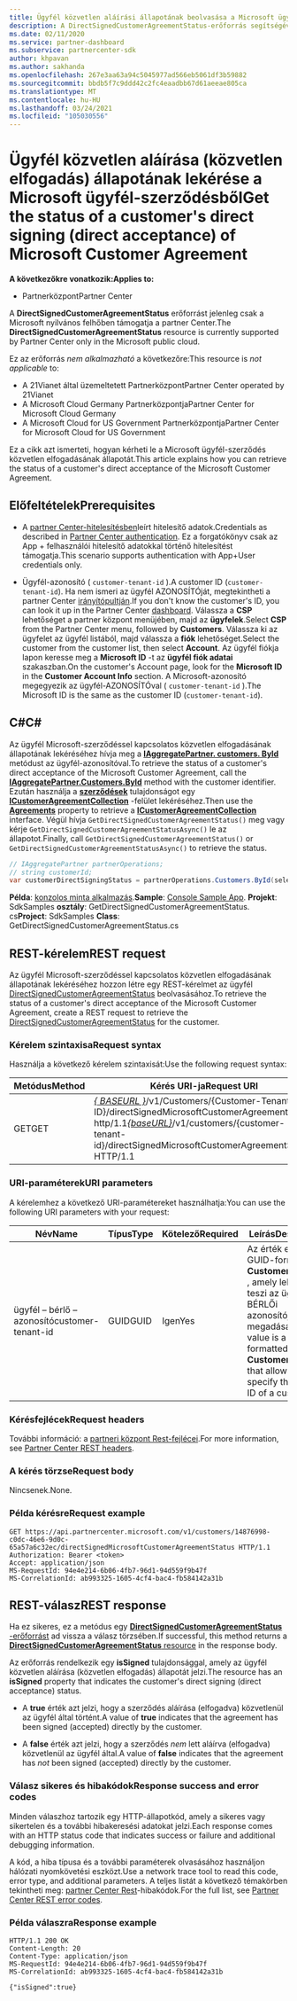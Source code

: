```yaml
---
title: Ügyfél közvetlen aláírási állapotának beolvasása a Microsoft ügyfél-szerződéshez.
description: A DirectSignedCustomerAgreementStatus-erőforrás segítségével lekérheti a Microsoft ügyfél-szerződés közvetlen aláírásának (közvetlen elfogadásának) állapotát.
ms.date: 02/11/2020
ms.service: partner-dashboard
ms.subservice: partnercenter-sdk
author: khpavan
ms.author: sakhanda
ms.openlocfilehash: 267e3aa63a94c5045977ad566eb5061df3b59882
ms.sourcegitcommit: bbdb5f7c9ddd42c2fc4eaadbb67d61aeeae805ca
ms.translationtype: MT
ms.contentlocale: hu-HU
ms.lasthandoff: 03/24/2021
ms.locfileid: "105030556"
---
```

# <a name="get-the-status-of-a-customers-direct-signing-direct-acceptance-of-microsoft-customer-agreement"></a><span data-ttu-id="b352c-103">Ügyfél közvetlen aláírása (közvetlen elfogadás) állapotának lekérése a Microsoft ügyfél-szerződésből</span><span class="sxs-lookup"><span data-stu-id="b352c-103">Get the status of a customer's direct signing (direct acceptance) of Microsoft Customer Agreement</span></span>

<span data-ttu-id="b352c-104">**A következőkre vonatkozik:**</span><span class="sxs-lookup"><span data-stu-id="b352c-104">**Applies to:**</span></span>

- <span data-ttu-id="b352c-105">Partnerközpont</span><span class="sxs-lookup"><span data-stu-id="b352c-105">Partner Center</span></span>

<span data-ttu-id="b352c-106">A **DirectSignedCustomerAgreementStatus** erőforrást jelenleg csak a Microsoft nyilvános felhőben támogatja a partner Center.</span><span class="sxs-lookup"><span data-stu-id="b352c-106">The **DirectSignedCustomerAgreementStatus** resource is currently supported by Partner Center only in the Microsoft public cloud.</span></span>

<span data-ttu-id="b352c-107">Ez az erőforrás *nem alkalmazható* a következőre:</span><span class="sxs-lookup"><span data-stu-id="b352c-107">This resource is *not applicable* to:</span></span>

- <span data-ttu-id="b352c-108">A 21Vianet által üzemeltetett Partnerközpont</span><span class="sxs-lookup"><span data-stu-id="b352c-108">Partner Center operated by 21Vianet</span></span>
- <span data-ttu-id="b352c-109">A Microsoft Cloud Germany Partnerközpontja</span><span class="sxs-lookup"><span data-stu-id="b352c-109">Partner Center for Microsoft Cloud Germany</span></span>
- <span data-ttu-id="b352c-110">A Microsoft Cloud for US Government Partnerközpontja</span><span class="sxs-lookup"><span data-stu-id="b352c-110">Partner Center for Microsoft Cloud for US Government</span></span>

<span data-ttu-id="b352c-111">Ez a cikk azt ismerteti, hogyan kérheti le a Microsoft ügyfél-szerződés közvetlen elfogadásának állapotát.</span><span class="sxs-lookup"><span data-stu-id="b352c-111">This article explains how you can retrieve the status of a customer's direct acceptance of the Microsoft Customer Agreement.</span></span>

## <a name="prerequisites"></a><span data-ttu-id="b352c-112">Előfeltételek</span><span class="sxs-lookup"><span data-stu-id="b352c-112">Prerequisites</span></span>

- <span data-ttu-id="b352c-113">A [partner Center-hitelesítésben](partner-center-authentication.md)leírt hitelesítő adatok.</span><span class="sxs-lookup"><span data-stu-id="b352c-113">Credentials as described in [Partner Center authentication](partner-center-authentication.md).</span></span> <span data-ttu-id="b352c-114">Ez a forgatókönyv csak az App + felhasználói hitelesítő adatokkal történő hitelesítést támogatja.</span><span class="sxs-lookup"><span data-stu-id="b352c-114">This scenario supports authentication with App+User credentials only.</span></span>

- <span data-ttu-id="b352c-115">Ügyfél-azonosító ( `customer-tenant-id` ).</span><span class="sxs-lookup"><span data-stu-id="b352c-115">A customer ID (`customer-tenant-id`).</span></span> <span data-ttu-id="b352c-116">Ha nem ismeri az ügyfél AZONOSÍTÓját, megtekintheti a partner Center [irányítópultján](https://partner.microsoft.com/dashboard).</span><span class="sxs-lookup"><span data-stu-id="b352c-116">If you don't know the customer's ID, you can look it up in the Partner Center [dashboard](https://partner.microsoft.com/dashboard).</span></span> <span data-ttu-id="b352c-117">Válassza a **CSP** lehetőséget a partner központ menüjében, majd az **ügyfelek**.</span><span class="sxs-lookup"><span data-stu-id="b352c-117">Select **CSP** from the Partner Center menu, followed by **Customers**.</span></span> <span data-ttu-id="b352c-118">Válassza ki az ügyfelet az ügyfél listából, majd válassza a **fiók** lehetőséget.</span><span class="sxs-lookup"><span data-stu-id="b352c-118">Select the customer from the customer list, then select **Account**.</span></span> <span data-ttu-id="b352c-119">Az ügyfél fiókja lapon keresse meg a **Microsoft ID** -t az **ügyfél fiók adatai** szakaszban.</span><span class="sxs-lookup"><span data-stu-id="b352c-119">On the customer's Account page, look for the **Microsoft ID** in the **Customer Account Info** section.</span></span> <span data-ttu-id="b352c-120">A Microsoft-azonosító megegyezik az ügyfél-AZONOSÍTÓval ( `customer-tenant-id` ).</span><span class="sxs-lookup"><span data-stu-id="b352c-120">The Microsoft ID is the same as the customer ID  (`customer-tenant-id`).</span></span>

## <a name="c"></a><span data-ttu-id="b352c-121">C\#</span><span class="sxs-lookup"><span data-stu-id="b352c-121">C\#</span></span>

<span data-ttu-id="b352c-122">Az ügyfél Microsoft-szerződéssel kapcsolatos közvetlen elfogadásának állapotának lekéréséhez hívja meg a [**IAggregatePartner. customers. ById**](/dotnet/api/microsoft.store.partnercenter.customers.icustomercollection.byid) metódust az ügyfél-azonosítóval.</span><span class="sxs-lookup"><span data-stu-id="b352c-122">To retrieve the status of a customer's direct acceptance of the Microsoft Customer Agreement, call the [**IAggregatePartner.Customers.ById**](/dotnet/api/microsoft.store.partnercenter.customers.icustomercollection.byid) method with the customer identifier.</span></span> <span data-ttu-id="b352c-123">Ezután használja a [**szerződések**](/dotnet/api/microsoft.store.partnercenter.customers.icustomer.agreements) tulajdonságot egy [**ICustomerAgreementCollection**](/dotnet/api/microsoft.store.partnercenter.agreements.icustomeragreementcollection) -felület lekéréséhez.</span><span class="sxs-lookup"><span data-stu-id="b352c-123">Then use the [**Agreements**](/dotnet/api/microsoft.store.partnercenter.customers.icustomer.agreements) property to retrieve a [**ICustomerAgreementCollection**](/dotnet/api/microsoft.store.partnercenter.agreements.icustomeragreementcollection) interface.</span></span> <span data-ttu-id="b352c-124">Végül hívja `GetDirectSignedCustomerAgreementStatus()` meg vagy kérje `GetDirectSignedCustomerAgreementStatusAsync()` le az állapotot.</span><span class="sxs-lookup"><span data-stu-id="b352c-124">Finally, call `GetDirectSignedCustomerAgreementStatus()` or `GetDirectSignedCustomerAgreementStatusAsync()` to retrieve the status.</span></span>

``` csharp
// IAggregatePartner partnerOperations;
// string customerId;
var customerDirectSigningStatus = partnerOperations.Customers.ById(selectedCustomerId).Agreements.GetDirectSignedCustomerAgreementStatus();
```

<span data-ttu-id="b352c-125">**Példa**: [konzolos minta alkalmazás](https://github.com/microsoft/Partner-Center-DotNet-Samples).</span><span class="sxs-lookup"><span data-stu-id="b352c-125">**Sample**: [Console Sample App](https://github.com/microsoft/Partner-Center-DotNet-Samples).</span></span> <span data-ttu-id="b352c-126">**Projekt**: SdkSamples **osztály**: GetDirectSignedCustomerAgreementStatus. cs</span><span class="sxs-lookup"><span data-stu-id="b352c-126">**Project**: SdkSamples **Class**: GetDirectSignedCustomerAgreementStatus.cs</span></span>

## <a name="rest-request"></a><span data-ttu-id="b352c-127">REST-kérelem</span><span class="sxs-lookup"><span data-stu-id="b352c-127">REST request</span></span>

<span data-ttu-id="b352c-128">Az ügyfél Microsoft-szerződéssel kapcsolatos közvetlen elfogadásának állapotának lekéréséhez hozzon létre egy REST-kérelmet az ügyfél [DirectSignedCustomerAgreementStatus](./customer-agreement-direct-sign-status-resource.md) beolvasásához.</span><span class="sxs-lookup"><span data-stu-id="b352c-128">To retrieve the status of a customer's direct acceptance of the Microsoft Customer Agreement, create a REST request to retrieve the [DirectSignedCustomerAgreementStatus](./customer-agreement-direct-sign-status-resource.md) for the customer.</span></span>

### <a name="request-syntax"></a><span data-ttu-id="b352c-129">Kérelem szintaxisa</span><span class="sxs-lookup"><span data-stu-id="b352c-129">Request syntax</span></span>

<span data-ttu-id="b352c-130">Használja a következő kérelem szintaxisát:</span><span class="sxs-lookup"><span data-stu-id="b352c-130">Use the following request syntax:</span></span>

| <span data-ttu-id="b352c-131">Metódus</span><span class="sxs-lookup"><span data-stu-id="b352c-131">Method</span></span> | <span data-ttu-id="b352c-132">Kérés URI-ja</span><span class="sxs-lookup"><span data-stu-id="b352c-132">Request URI</span></span>                                                                                      |
|--------|--------------------------------------------------------------------------------------------------|
| <span data-ttu-id="b352c-133">GET</span><span class="sxs-lookup"><span data-stu-id="b352c-133">GET</span></span>    | <span data-ttu-id="b352c-134">[*\{ BASEURL \}*](partner-center-rest-urls.md)/v1/Customers/{Customer-Tenant-ID}/directSignedMicrosoftCustomerAgreementStatus http/1.1</span><span class="sxs-lookup"><span data-stu-id="b352c-134">[*\{baseURL\}*](partner-center-rest-urls.md)/v1/customers/{customer-tenant-id}/directSignedMicrosoftCustomerAgreementStatus HTTP/1.1</span></span> |

### <a name="uri-parameters"></a><span data-ttu-id="b352c-135">URI-paraméterek</span><span class="sxs-lookup"><span data-stu-id="b352c-135">URI parameters</span></span>

<span data-ttu-id="b352c-136">A kérelemhez a következő URI-paramétereket használhatja:</span><span class="sxs-lookup"><span data-stu-id="b352c-136">You can use the following URI parameters with your request:</span></span>

| <span data-ttu-id="b352c-137">Név</span><span class="sxs-lookup"><span data-stu-id="b352c-137">Name</span></span>             | <span data-ttu-id="b352c-138">Típus</span><span class="sxs-lookup"><span data-stu-id="b352c-138">Type</span></span> | <span data-ttu-id="b352c-139">Kötelező</span><span class="sxs-lookup"><span data-stu-id="b352c-139">Required</span></span> | <span data-ttu-id="b352c-140">Leírás</span><span class="sxs-lookup"><span data-stu-id="b352c-140">Description</span></span>                                                                               |
|------------------|------|----------|-------------------------------------------------------------------------------------------|
| <span data-ttu-id="b352c-141">ügyfél – bérlő – azonosító</span><span class="sxs-lookup"><span data-stu-id="b352c-141">customer-tenant-id</span></span> | <span data-ttu-id="b352c-142">GUID</span><span class="sxs-lookup"><span data-stu-id="b352c-142">GUID</span></span> | <span data-ttu-id="b352c-143">Igen</span><span class="sxs-lookup"><span data-stu-id="b352c-143">Yes</span></span> | <span data-ttu-id="b352c-144">Az érték egy GUID-formátumú **CustomerTenantId** , amely lehetővé teszi az ügyfél BÉRLŐi azonosítójának megadását.</span><span class="sxs-lookup"><span data-stu-id="b352c-144">The value is a GUID-formatted **CustomerTenantId** that allows you to specify the tenant ID of a customer.</span></span> |

### <a name="request-headers"></a><span data-ttu-id="b352c-145">Kérésfejlécek</span><span class="sxs-lookup"><span data-stu-id="b352c-145">Request headers</span></span>

<span data-ttu-id="b352c-146">További információ: a [partneri központ Rest-fejlécei](headers.md).</span><span class="sxs-lookup"><span data-stu-id="b352c-146">For more information, see [Partner Center REST headers](headers.md).</span></span>

### <a name="request-body"></a><span data-ttu-id="b352c-147">A kérés törzse</span><span class="sxs-lookup"><span data-stu-id="b352c-147">Request body</span></span>

<span data-ttu-id="b352c-148">Nincsenek.</span><span class="sxs-lookup"><span data-stu-id="b352c-148">None.</span></span>

### <a name="request-example"></a><span data-ttu-id="b352c-149">Példa kérésre</span><span class="sxs-lookup"><span data-stu-id="b352c-149">Request example</span></span>

```http
GET https://api.partnercenter.microsoft.com/v1/customers/14876998-c0dc-46e6-9d0c-65a57a6c32ec/directSignedMicrosoftCustomerAgreementStatus HTTP/1.1
Authorization: Bearer <token>
Accept: application/json
MS-RequestId: 94e4e214-6b06-4fb7-96d1-94d559f9b47f
MS-CorrelationId: ab993325-1605-4cf4-bac4-fb584142a31b
```

## <a name="rest-response"></a><span data-ttu-id="b352c-150">REST-válasz</span><span class="sxs-lookup"><span data-stu-id="b352c-150">REST response</span></span>

<span data-ttu-id="b352c-151">Ha ez sikeres, ez a metódus egy [ **DirectSignedCustomerAgreementStatus** -erőforrást](./customer-agreement-direct-sign-status-resource.md) ad vissza a válasz törzsében.</span><span class="sxs-lookup"><span data-stu-id="b352c-151">If successful, this method returns a [**DirectSignedCustomerAgreementStatus** resource](./customer-agreement-direct-sign-status-resource.md) in the response body.</span></span>

<span data-ttu-id="b352c-152">Az erőforrás rendelkezik egy **isSigned** tulajdonsággal, amely az ügyfél közvetlen aláírása (közvetlen elfogadás) állapotát jelzi.</span><span class="sxs-lookup"><span data-stu-id="b352c-152">The resource has an **isSigned** property that indicates the customer's direct signing (direct acceptance) status.</span></span>

- <span data-ttu-id="b352c-153">A **true** érték azt jelzi, hogy a szerződés aláírása (elfogadva) közvetlenül az ügyfél által történt.</span><span class="sxs-lookup"><span data-stu-id="b352c-153">A value of **true** indicates that the agreement has been signed (accepted) directly by the customer.</span></span>

- <span data-ttu-id="b352c-154">A **false** érték azt jelzi, hogy a szerződés *nem* lett aláírva (elfogadva) közvetlenül az ügyfél által.</span><span class="sxs-lookup"><span data-stu-id="b352c-154">A value of **false** indicates that the agreement has *not* been signed (accepted) directly by the customer.</span></span>

### <a name="response-success-and-error-codes"></a><span data-ttu-id="b352c-155">Válasz sikeres és hibakódok</span><span class="sxs-lookup"><span data-stu-id="b352c-155">Response success and error codes</span></span>

<span data-ttu-id="b352c-156">Minden válaszhoz tartozik egy HTTP-állapotkód, amely a sikeres vagy sikertelen és a további hibakeresési adatokat jelzi.</span><span class="sxs-lookup"><span data-stu-id="b352c-156">Each response comes with an HTTP status code that indicates success or failure and additional debugging information.</span></span>

<span data-ttu-id="b352c-157">A kód, a hiba típusa és a további paraméterek olvasásához használjon hálózati nyomkövetési eszközt.</span><span class="sxs-lookup"><span data-stu-id="b352c-157">Use a network trace tool to read this code, error type, and additional parameters.</span></span> <span data-ttu-id="b352c-158">A teljes listát a következő témakörben tekintheti meg: [partner Center Rest](error-codes.md)-hibakódok.</span><span class="sxs-lookup"><span data-stu-id="b352c-158">For the full list, see [Partner Center REST error codes](error-codes.md).</span></span>

### <a name="response-example"></a><span data-ttu-id="b352c-159">Példa válaszra</span><span class="sxs-lookup"><span data-stu-id="b352c-159">Response example</span></span>

```http
HTTP/1.1 200 OK
Content-Length: 20
Content-Type: application/json
MS-RequestId: 94e4e214-6b06-4fb7-96d1-94d559f9b47f
MS-CorrelationId: ab993325-1605-4cf4-bac4-fb584142a31b

{"isSigned":true}
```
